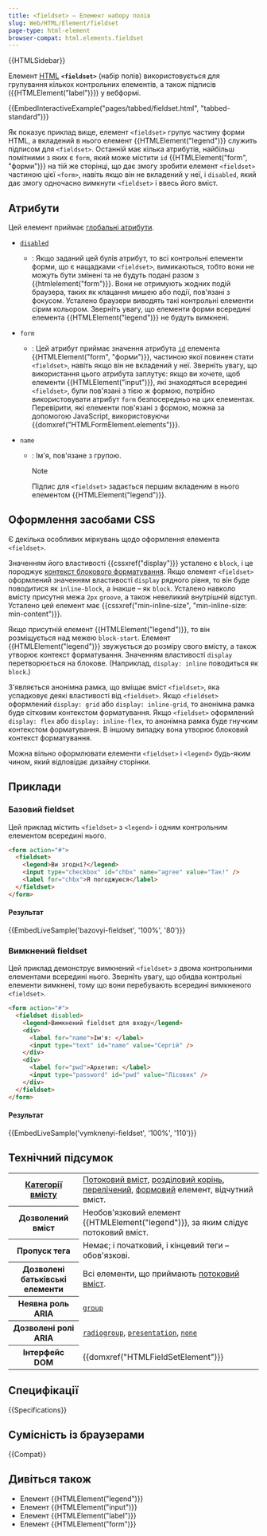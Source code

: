 ```yaml
---
title: <fieldset> – Елемент набору полів
slug: Web/HTML/Element/fieldset
page-type: html-element
browser-compat: html.elements.fieldset
---
```


{{HTMLSidebar}}

Елемент [HTML](/uk/docs/Web/HTML) **`<fieldset>`** (набір полів) використовується для групування кількох контрольних елементів, а також підписів ({{HTMLElement("label")}}) у вебформі.

{{EmbedInteractiveExample("pages/tabbed/fieldset.html", "tabbed-standard")}}

Як показує приклад вище, елемент `<fieldset>` групує частину форми HTML, а вкладений в нього елемент {{HTMLElement("legend")}} служить підписом для `<fieldset>`. Останній має кілька атрибутів, найбільш помітними з яких є `form`, який може містити `id` {{HTMLElement("form", "форми")}} на тій же сторінці, що дає змогу зробити елемент `<fieldset>` частиною цієї `<form>`, навіть якщо він не вкладений у неї, і `disabled`, який дає змогу одночасно вимкнути `<fieldset>` і ввесь його вміст.

## Атрибути

Цей елемент приймає [глобальні атрибути](/uk/docs/Web/HTML/Global_attributes).

- [`disabled`](/uk/docs/Web/HTML/Attributes/disabled)
  - : Якщо заданий цей булів атрибут, то всі контрольні елементи форми, що є нащадками `<fieldset>`, вимикаються, тобто вони не можуть бути змінені та не будуть подані разом з {{htmlelement("form")}}. Вони не отримують жодних подій браузера, таких як клацання мишею або події, пов'язані з фокусом. Усталено браузери виводять такі контрольні елементи сірим кольором. Зверніть увагу, що елементи форми всередині елемента {{HTMLElement("legend")}} не будуть вимкнені.
- `form`
  - : Цей атрибут приймає значення атрибута [`id`](/uk/docs/Web/HTML/Global_attributes/id) елемента {{HTMLElement("form", "форми")}}, частиною якої повинен стати `<fieldset>`, навіть якщо він не вкладений у неї. Зверніть увагу, що використання цього атрибута заплутує: якщо ви хочете, щоб елементи {{HTMLElement("input")}}, які знаходяться всередині `<fieldset>`, були пов'язані з тією ж формою, потрібно використовувати атрибут `form` безпосередньо на цих елементах. Перевірити, які елементи пов'язані з формою, можна за допомогою JavaScript, використовуючи {{domxref("HTMLFormElement.elements")}}.
- `name`

  - : Ім'я, пов'язане з групою.

    > [!NOTE]
    > Підпис для `<fieldset>` задається першим вкладеним в нього елементом {{HTMLElement("legend")}}.

## Оформлення засобами CSS

Є декілька особливих міркувань щодо оформлення елемента `<fieldset>`.

Значенням його властивості {{cssxref("display")}} усталено є `block`, і це породжує [контекст блокового форматування](/uk/docs/Web/CSS/CSS_display/Block_formatting_context). Якщо елемент `<fieldset>` оформлений значенням властивості `display` рядного рівня, то він буде поводитися як `inline-block`, а інакше – як `block`. Усталено навколо вмісту присутня межа `2px` `groove`, а також невеликий внутрішній відступ. Усталено цей елемент має {{cssxref("min-inline-size", "min-inline-size: min-content")}}.

Якщо присутній елемент {{HTMLElement("legend")}}, то він розміщується над межею `block-start`. Елемент {{HTMLElement("legend")}} звужується до розміру свого вмісту, а також утворює контекст форматування. Значенням властивості `display` перетворюється на блокове. (Наприклад, `display: inline` поводиться як `block`.)

З'являється анонімна рамка, що вміщає вміст `<fieldset>`, яка успадковує деякі властивості від `<fieldset>`. Якщо `<fieldset>` оформлений `display: grid` або `display: inline-grid`, то анонімна рамка буде сітковим контекстом форматування. Якщо `<fieldset>` оформлений `display: flex` або `display: inline-flex`, то анонімна рамка буде гнучким контекстом форматування. В іншому випадку вона утворює блоковий контекст форматування.

Можна вільно оформлювати елементи `<fieldset>` і `<legend>` будь-яким чином, який відповідає дизайну сторінки.

## Приклади

### Базовий fieldset

Цей приклад містить `<fieldset>` з `<legend>` і одним контрольним елементом всередині нього.

```html
<form action="#">
  <fieldset>
    <legend>Ви згодні?</legend>
    <input type="checkbox" id="chbx" name="agree" value="Так!" />
    <label for="chbx">Я погоджуюся</label>
  </fieldset>
</form>
```

#### Результат

{{EmbedLiveSample('bazovyi-fieldset', '100%', '80')}}

### Вимкнений fieldset

Цей приклад демонструє вимкнений `<fieldset>` з двома контрольними елементами всередині нього. Зверніть увагу, що обидва контрольні елементи вимкнені, тому що вони перебувають всередині вимкненого `<fieldset>`.

```html
<form action="#">
  <fieldset disabled>
    <legend>Вимкнений fieldset для входу</legend>
    <div>
      <label for="name">Ім'я: </label>
      <input type="text" id="name" value="Сергій" />
    </div>
    <div>
      <label for="pwd">Архетип: </label>
      <input type="password" id="pwd" value="Лісовик" />
    </div>
  </fieldset>
</form>
```

#### Результат

{{EmbedLiveSample('vymknenyi-fieldset', '100%', '110')}}

## Технічний підсумок

<table class="properties">
  <tbody>
    <tr>
      <th scope="row">
        <a href="/uk/docs/Web/HTML/Content_categories"
          >Категорії вмісту</a
        >
      </th>
      <td>
        <a href="/uk/docs/Web/HTML/Content_categories#potokovyi-vmist"
          >Потоковий вміст</a
        >,
        <a href="/uk/docs/Web/HTML/Element/Heading_Elements#rozdilovyi-korin"
          >розділовий корінь</a
        >,
        <a href="/uk/docs/Web/HTML/Content_categories#perelicheni"
          >перелічений</a
        >,
        <a
          href="/uk/docs/Web/HTML/Content_categories#formovyi-vmist"
          >формовий</a
        >
        елемент, відчутний вміст.
      </td>
    </tr>
    <tr>
      <th scope="row">Дозволений вміст</th>
      <td>
        Необов'язковий елемент {{HTMLElement("legend")}}, за яким слідує потоковий вміст.
      </td>
    </tr>
    <tr>
      <th scope="row">Пропуск тега</th>
      <td>Немає; і початковий, і кінцевий теги – обов'язкові.</td>
    </tr>
    <tr>
      <th scope="row">Дозволені батьківські елементи</th>
      <td>
        Всі елементи, що приймають <a href="/uk/docs/Web/HTML/Content_categories#potokovyi-vmist">потоковий вміст</a>.
      </td>
    </tr>
    <tr>
      <th scope="row">Неявна роль ARIA</th>
      <td><a href="/uk/docs/Web/Accessibility/ARIA/Roles/group_role"><code>group</code></a></td>
    </tr>
    <tr>
      <th scope="row">Дозволені ролі ARIA</th>
      <td>
        <a href="/uk/docs/Web/Accessibility/ARIA/Roles/radiogroup_role"><code>radiogroup</code></a>,
        <a href="/uk/docs/Web/Accessibility/ARIA/Roles/presentation_role"><code>presentation</code></a>, <a href="/uk/docs/Web/Accessibility/ARIA/Roles/none_role"><code>none</code></a>
      </td>
    </tr>
    <tr>
      <th scope="row">Інтерфейс DOM</th>
      <td>{{domxref("HTMLFieldSetElement")}}</td>
    </tr>
  </tbody>
</table>

## Специфікації

{{Specifications}}

## Сумісність із браузерами

{{Compat}}

## Дивіться також

- Елемент {{HTMLElement("legend")}}
- Елемент {{HTMLElement("input")}}
- Елемент {{HTMLElement("label")}}
- Елемент {{HTMLElement("form")}}
